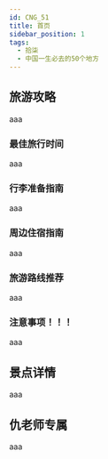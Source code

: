 ```yaml
---
id: CNG_51
title: 首页
sidebar_position: 1
tags:
  - 拾柒
  - 中国一生必去的50个地方
---
```


## 旅游攻略

aaa

### 最佳旅行时间

aaa

### 行李准备指南

aaa

### 周边住宿指南

aaa

### 旅游路线推荐

aaa

### 注意事项！！！

aaa

## 景点详情

aaa

## 仇老师专属

aaa
